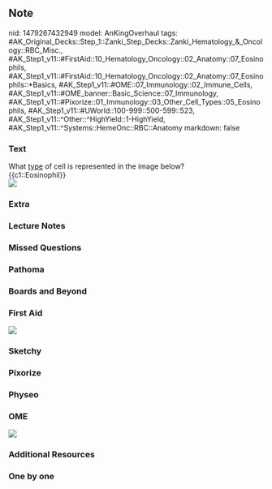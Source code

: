 ## Note
nid: 1479267432949
model: AnKingOverhaul
tags: #AK_Original_Decks::Step_1::Zanki_Step_Decks::Zanki_Hematology_&_Oncology::RBC_Misc., #AK_Step1_v11::#FirstAid::10_Hematology_Oncology::02_Anatomy::07_Eosinophils, #AK_Step1_v11::#FirstAid::10_Hematology_Oncology::02_Anatomy::07_Eosinophils::*Basics, #AK_Step1_v11::#OME::07_Immunology::02_Immune_Cells, #AK_Step1_v11::#OME_banner::Basic_Science::07_Immunology, #AK_Step1_v11::#Pixorize::01_Immunology::03_Other_Cell_Types::05_Eosinophils, #AK_Step1_v11::#UWorld::100-999::500-599::523, #AK_Step1_v11::^Other::^HighYield::1-HighYield, #AK_Step1_v11::^Systems::HemeOnc::RBC::Anatomy
markdown: false

### Text
<div>
  <div>
    <div>
      What <u>type</u> of cell is represented in the image below?
    </div>
    <div>
      {{c1::Eosinophil}}
    </div>
  </div>
</div>
<div><img src="paste-193999377793238.jpg"></div>

### Extra


### Lecture Notes


### Missed Questions


### Pathoma


### Boards and Beyond


### First Aid
<img src="tmpRsYDRL.png">

### Sketchy


### Pixorize


### Physeo


### OME
<div class="ome-widget">
  <a href=
  "https://onlinemeded.org/spa/immunology?ref=anki"><img src=
  "_OME_AnkiFlashcards_Topic_6.png"></a>
</div>

### Additional Resources


### One by one

